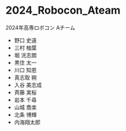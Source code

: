 # 2024_Robocon_Ateam
2024年高専ロボコン  Aチーム

* 野口 史遠
* 三村 柚葉
* 堀 洸志朗
* 黒住 太一
* 川口 知恩
* 真志取 朔
* 入谷 美志成
* 斉藤 実桜
* 岩本 千尋
* 山城 喬楽
* 北条 博輝
* 内海翔太郎
